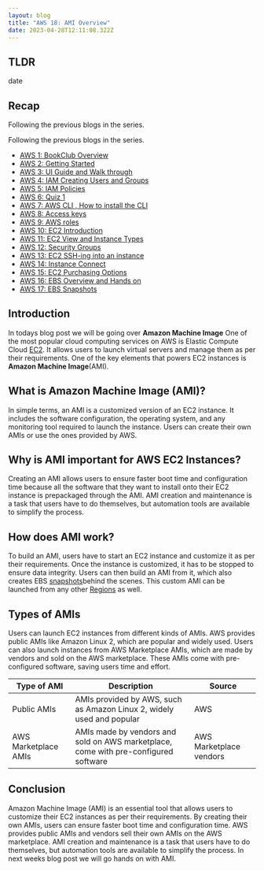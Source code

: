 ```yaml
---
layout: blog
title: "AWS 18: AMI Overview"
date: 2023-04-28T12:11:08.322Z
---
```


## TLDR

date

## Recap

Following the previous blogs in the series.

Following the previous blogs in the series.

- [AWS 1: BookClub Overview](https://magicishaqblog.netlify.app/aws/)
- [AWS 2: Getting Started](https://magicishaqblog.netlify.app/2023-01-23-aws-2-getting-started/)
- [AWS 3: UI Guide and Walk through](https://magicishaqblog.netlify.app/2023-01-27-aws-3-UI-guide-and-walkthrough)
- [AWS 4: IAM Creating Users and Groups](https://magicishaqblog.netlify.app/2023-01-28-aws-4-IAM)
- [AWS 5: IAM Policies](https://magicishaqblog.netlify.app/2023-02-03-aws-5-IAM-polices)
- [AWS 6: Quiz 1 ](https://magicishaqblog.netlify.app/aws-quiz-one)
- [AWS 7: AWS CLI , How to install the CLI](https://magicishaqblog.netlify.app/2023-10-03-aws-7-cli)
- [AWS 8: Access keys](https://magicishaqblog.netlify.app/2023-10-03-aws-8-access-keys)
- [AWS 9: AWS roles](https://magicishaqblog.netlify.app/2023-02-17-aws-9-roles)
- [AWS 10: EC2 Introduction](https://magicishaqblog.netlify.app/2023-02-24-aws-10-EC2/)
- [AWS 11: EC2 View and Instance Types](https://magicishaqblog.netlify.app/2023-03-03-aws-11-EC2-View-and-instance-types)
- [AWS 12: Security Groups](https://magicishaqblog.netlify.app/2023-03-10-aws-12-security-groups)
- [AWS 13: EC2 SSH-ing into an instance](https://magicishaqblog.netlify.app/2023-03-17-aws-13-ssh)
- [AWS 14: Instance Connect](https://magicishaqblog.netlify.app/2023-03-24-aws-14-instance-connect)
- [AWS 15: EC2 Purchasing Options](https://magicishaqblog.netlify.app/2023-03-31-aws-15-EC2-purchasing-options)
- [AWS 16: EBS Overview and Hands on](https://magicishaqblog.netlify.app/2023-04-14-aws-16-EBS-Overview-and-Hands-On)
- [AWS 17: EBS Snapshots](https://magicishaqblog.netlify.app/2023-04-21-aws-17-ebs-snapshots)

## Introduction

In todays blog post we will be going over **Amazon Machine Image**
One of the most popular cloud computing services on AWS is Elastic Compute Cloud [EC2](https://magicishaqblog.netlify.app/2023-02-24-aws-10-EC2/). It allows users to launch virtual servers and manage them as per their requirements. One of the key elements that powers EC2 instances is **Amazon Machine Image**(AMI).

## What is Amazon Machine Image (AMI)?

In simple terms, an AMI is a customized version of an EC2 instance. It includes the software configuration, the operating system, and any monitoring tool required to launch the instance. Users can create their own AMIs or use the ones provided by AWS.

## Why is AMI important for AWS EC2 Instances?

Creating an AMI allows users to ensure faster boot time and configuration time because all the software that they want to install onto their EC2 instance is prepackaged through the AMI. AMI creation and maintenance is a task that users have to do themselves, but automation tools are available to simplify the process.

## How does AMI work?

To build an AMI, users have to start an EC2 instance and customize it as per their requirements. Once the instance is customized, it has to be stopped to ensure data integrity. Users can then build an AMI from it, which also creates EBS [snapshots](https://magicishaqblog.netlify.app/2023-04-21-aws-17-ebs-snapshots)behind the scenes. This custom AMI can be launched from any other [Regions](https://magicishaqblog.netlify.app/2023-01-23-aws-2-getting-started/) as well.

## Types of AMIs

Users can launch EC2 instances from different kinds of AMIs. AWS provides public AMIs like Amazon Linux 2, which are popular and widely used. Users can also launch instances from AWS Marketplace AMIs, which are made by vendors and sold on the AWS marketplace. These AMIs come with pre-configured software, saving users time and effort.

| Type of AMI          | Description                                                                         | Source                  |
| -------------------- | ----------------------------------------------------------------------------------- | ----------------------- |
| Public AMIs          | AMIs provided by AWS, such as Amazon Linux 2, widely used and popular               | AWS                     |
| AWS Marketplace AMIs | AMIs made by vendors and sold on AWS marketplace, come with pre-configured software | AWS Marketplace vendors |

## Conclusion

Amazon Machine Image (AMI) is an essential tool that allows users to customize their EC2 instances as per their requirements. By creating their own AMIs, users can ensure faster boot time and configuration time. AWS provides public AMIs and vendors sell their own AMIs on the AWS marketplace. AMI creation and maintenance is a task that users have to do themselves, but automation tools are available to simplify the process. In next weeks blog post we will go hands on with AMI.
